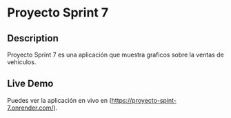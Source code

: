 # Proyecto Sprint 7

## Description
Proyecto Sprint 7 es una aplicación que muestra graficos sobre la ventas de vehiculos.

## Live Demo
Puedes ver la aplicación en vivo en (https://proyecto-spint-7.onrender.com/).
